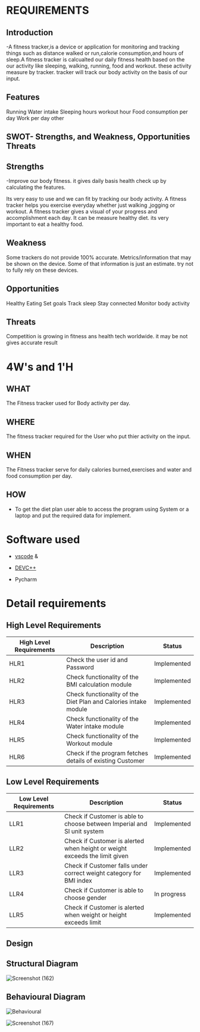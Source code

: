 # REQUIREMENTS

## Introduction

-A fitness tracker,is a device or application for monitoring and tracking things such as distance walked or run,calorie consumption,and hours of sleep.A fitness tracker is calcualted our daily fitness health based on the our activity like sleeping, walking, running, food and workout. these activity measure by tracker. tracker will track our body activity on the basis of our input.

## Features
Running
Water intake
Sleeping hours
workout hour
Food consumption per day
Work per day
other
## SWOT- Strengths, and Weakness, Opportunities Threats
 ## Strengths
 
-Improve our body fitness. it gives daily basis health check up by calculating the features.

Its very easy to use and we can fit by tracking our body activity.
A fitness tracker helps you exercise everyday whether just walking ,jogging or workout.
A fitness tracker gives a visual of your progress and accomplishment each day.
It can be measure healthy diet. its very important to eat a healthy food.

## Weakness

Some trackers do not provide 100% accurate.
Metrics/information that may be shown on the device. Some of that information is just an estimate.
try not to fully rely on these devices.
  
 ## Opportunities
 
Healthy Eating
Set goals
Track sleep
Stay connected
Monitor body activity

## Threats

Competition is growing in fitness ans health tech worldwide.
it may be not gives accurate result
# 4W's and 1'H


## WHAT
The Fitness tracker used for Body activity per day.
## WHERE
The fitness tracker required for the User who put thier activity on the input.

## WHEN
The Fitness tracker serve for daily calories burned,exercises and water and food consumption per day.

## HOW
- To get the diet plan user able to access the program using System or a laptop and put the required data for implement.

# Software used
- [vscode](https://code.visualstudio.com/) & 

- [DEVC++](https://sourceforge.net/projects/orwelldevcpp/)
- Pycharm


# Detail requirements
## High Level Requirements

| High Level Requirements |	Description | Status          |
| ------------------------ | ----------- |---------------- |
| HLR1 | Check the user id and Password                                  | Implemented |
| HLR2 |Check functionality of the BMI calculation module                | Implemented |
| HLR3 |Check functionality of the Diet Plan and Calories intake module  | Implemented |
| HLR4 |Check functionality of the Water intake module                   | Implemented |
| HLR5 | Check functionality of the Workout module                       | Implemented |
| HLR6 |Check if the program fetches details of existing Customer        | Implemented |


## Low Level Requirements


| Low Level Requirements |	Description | Status |
| ---------------------- | ------------- |---------------------------------------|
| LLR1 |Check if Customer is able to choose between Imperial and SI unit system  | Implemented |
| LLR2 |Check if Customer is alerted when height or weight exceeds the limit given  | Implemented|
| LLR3 |Check if Customer falls under correct weight category for BMI index   | Implemented|
| LLR4 |Check if Customer is able to choose gender    | In progress|
| LLR5 | Check if Customer is alerted when weight or height exceeds limit  | Implemented|

## Design

## Structural Diagram


![Screenshot (162)](https://user-images.githubusercontent.com/94156658/148817845-7aba92fa-a672-4f3b-b2cd-7c730805c69b.png)






## Behavioural Diagram


![Behavioural](https://user-images.githubusercontent.com/94156658/148903243-1506bd3a-4196-4b14-a1f2-c45a76be4dbf.jpg)







![Screenshot (167)](https://user-images.githubusercontent.com/94156658/148889300-cf47b167-5ef5-4e4a-a0f2-afa7bfaba30d.png)



